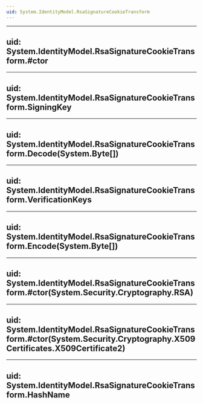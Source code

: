 ```yaml
---
uid: System.IdentityModel.RsaSignatureCookieTransform
---
```


---
uid: System.IdentityModel.RsaSignatureCookieTransform.#ctor
---

---
uid: System.IdentityModel.RsaSignatureCookieTransform.SigningKey
---

---
uid: System.IdentityModel.RsaSignatureCookieTransform.Decode(System.Byte[])
---

---
uid: System.IdentityModel.RsaSignatureCookieTransform.VerificationKeys
---

---
uid: System.IdentityModel.RsaSignatureCookieTransform.Encode(System.Byte[])
---

---
uid: System.IdentityModel.RsaSignatureCookieTransform.#ctor(System.Security.Cryptography.RSA)
---

---
uid: System.IdentityModel.RsaSignatureCookieTransform.#ctor(System.Security.Cryptography.X509Certificates.X509Certificate2)
---

---
uid: System.IdentityModel.RsaSignatureCookieTransform.HashName
---
